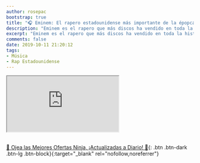 ```yaml
---
author: rosepac
bootstrap: true
title: "🎧 Eminem: El rapero estadounidense más importante de la épopca moderna"
description: "Eminem es el rapero que más discos ha vendido en toda la historia. Además, del reinventor del género del rap."
excerpt: "Eminem es el rapero que más discos ha vendido en toda la historia. Además, del reinventor del género del rap."
comments: false
date: 2019-10-11 21:20:12
tags:
- Música
- Rap Estadounidense
---
```


<div class="embed-responsive embed-responsive-16by9">
  <iframe class="embed-responsive-item" src="https://www.youtube-nocookie.com/embed/playlist?list=PLC0w3lEHx2SF3NsbnqnLbWBWyF_3g0cjZ?rel=0" allowfullscreen></iframe>
</div><br/>

[🎁 Ojea las Mejores Ofertas Ninja, ¡Actualizadas a Diario! 🛒](https://www.amazon.es/shop/cibercursos){: .btn .btn-dark .btn-lg .btn-block}{:target="_blank" rel="nofollow,noreferrer"}